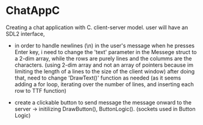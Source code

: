 # ChatAppC
Creating a chat application with C. client-server model. user will have an SDL2 interface, 

*   in order to handle newlines (\n) in the user's message when he presses Enter key, i need to change the 'text' parameter
    in the Messege struct to a 2-dim array, while the rows are purely lines and the columms are the characters.
    (using 2-dim array and not an array of pointers because im limiting the length of a lines to the size of the client window)
    after doing that, need to change 'DrawText()' function as needed (as it seems adding a for loop, iterating over the number of lines, and inserting each row to TTF function)

*   create a clickable button to send message the message onward to the server -> initilizing DrawButton(), ButtonLogic(). (sockets used in Button Logic)
